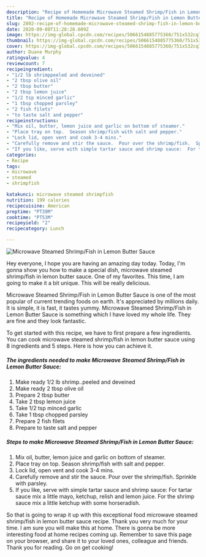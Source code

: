 ```yaml
---
description: "Recipe of Homemade Microwave Steamed Shrimp/Fish in Lemon Butter Sauce"
title: "Recipe of Homemade Microwave Steamed Shrimp/Fish in Lemon Butter Sauce"
slug: 2892-recipe-of-homemade-microwave-steamed-shrimp-fish-in-lemon-butter-sauce
date: 2020-09-08T11:28:28.609Z
image: https://img-global.cpcdn.com/recipes/5066154885775360/751x532cq70/microwave-steamed-shrimpfish-in-lemon-butter-sauce-recipe-main-photo.jpg
thumbnail: https://img-global.cpcdn.com/recipes/5066154885775360/751x532cq70/microwave-steamed-shrimpfish-in-lemon-butter-sauce-recipe-main-photo.jpg
cover: https://img-global.cpcdn.com/recipes/5066154885775360/751x532cq70/microwave-steamed-shrimpfish-in-lemon-butter-sauce-recipe-main-photo.jpg
author: Duane Murphy
ratingvalue: 4
reviewcount: 7
recipeingredient:
- "1/2 lb shrimppeeled and deveined"
- "2 tbsp olive oil"
- "2 tbsp butter"
- "2 tbsp lemon juice"
- "1/2 tsp minced garlic"
- "1 tbsp chopped parsley"
- "2 fish filets"
- "to taste salt and pepper"
recipeinstructions:
- "Mix oil, butter, lemon juice and garlic on bottom of steamer."
- "Place tray on top.  Season shrimp/fish with salt and pepper."
- "Lock lid, open vent and cook 3-4 mins."
- "Carefully remove and stir the sauce.  Pour over the shrimp/fish.  Sprinkle with parsley."
- "If you like, serve with simple tartar sauce and shrimp sauce:  For tartar sauce mix a little mayo, ketchup, relish and lemon juice.  For the shrimp sauce mix a little ketchup with some horseradish."
categories:
- Recipe
tags:
- microwave
- steamed
- shrimpfish

katakunci: microwave steamed shrimpfish 
nutrition: 199 calories
recipecuisine: American
preptime: "PT39M"
cooktime: "PT53M"
recipeyield: "2"
recipecategory: Lunch

---
```



![Microwave Steamed Shrimp/Fish in Lemon Butter Sauce](https://img-global.cpcdn.com/recipes/5066154885775360/751x532cq70/microwave-steamed-shrimpfish-in-lemon-butter-sauce-recipe-main-photo.jpg)

Hey everyone, I hope you are having an amazing day today. Today, I'm gonna show you how to make a special dish, microwave steamed shrimp/fish in lemon butter sauce. One of my favorites. This time, I am going to make it a bit unique. This will be really delicious.



Microwave Steamed Shrimp/Fish in Lemon Butter Sauce is one of the most popular of current trending foods on earth. It's appreciated by millions daily. It is simple, it is fast, it tastes yummy. Microwave Steamed Shrimp/Fish in Lemon Butter Sauce is something which I have loved my whole life. They are fine and they look fantastic.


To get started with this recipe, we have to first prepare a few ingredients. You can cook microwave steamed shrimp/fish in lemon butter sauce using 8 ingredients and 5 steps. Here is how you can achieve it.

<!--inarticleads1-->

##### The ingredients needed to make Microwave Steamed Shrimp/Fish in Lemon Butter Sauce:

1. Make ready 1/2 lb shrimp..peeled and deveined
1. Make ready 2 tbsp olive oil
1. Prepare 2 tbsp butter
1. Take 2 tbsp lemon juice
1. Take 1/2 tsp minced garlic
1. Take 1 tbsp chopped parsley
1. Prepare 2 fish filets
1. Prepare to taste salt and pepper




<!--inarticleads2-->

##### Steps to make Microwave Steamed Shrimp/Fish in Lemon Butter Sauce:

1. Mix oil, butter, lemon juice and garlic on bottom of steamer.
1. Place tray on top.  Season shrimp/fish with salt and pepper.
1. Lock lid, open vent and cook 3-4 mins.
1. Carefully remove and stir the sauce.  Pour over the shrimp/fish.  Sprinkle with parsley.
1. If you like, serve with simple tartar sauce and shrimp sauce:  For tartar sauce mix a little mayo, ketchup, relish and lemon juice.  For the shrimp sauce mix a little ketchup with some horseradish.




So that is going to wrap it up with this exceptional food microwave steamed shrimp/fish in lemon butter sauce recipe. Thank you very much for your time. I am sure you will make this at home. There is gonna be more interesting food at home recipes coming up. Remember to save this page on your browser, and share it to your loved ones, colleague and friends. Thank you for reading. Go on get cooking!
